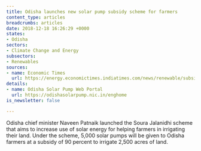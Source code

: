```yaml
---
title: Odisha launches new solar pump subsidy scheme for farmers
content_type: articles
breadcrumbs: articles
date: 2018-12-18 16:26:29 +0000
states:
- Odisha
sectors:
- Climate Change and Energy
subsectors:
- Renewables
sources:
- name: Economic Times
  url: https://energy.economictimes.indiatimes.com/news/renewable/subsidised-solar-pump-scheme-launched-in-odisha/66431627
details:
- name: Odisha Solar Pump Web Portal
  url: https://odishasolarpump.nic.in/enghome
is_newsletter: false

---
```

Odisha chief minister Naveen Patnaik launched the Soura Jalanidhi scheme that aims to increase use of solar energy for helping farmers in irrigating their land. Under the scheme, 5,000 solar pumps will be given to Odisha farmers at a subsidy of 90 percent to irrigate 2,500 acres of land.  

